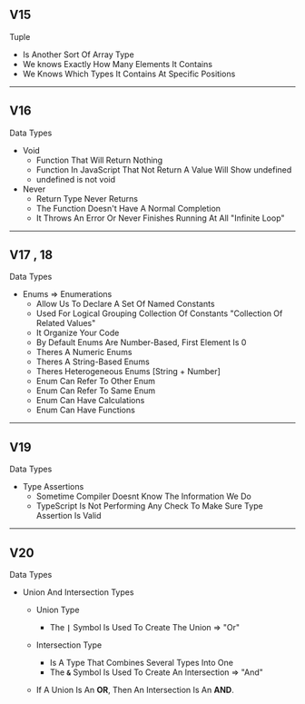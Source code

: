 ## V15

Tuple

- Is Another Sort Of Array Type
- We knows Exactly How Many Elements It Contains
- We Knows Which Types It Contains At Specific Positions

---

## V16

Data Types

- Void
  - Function That Will Return Nothing
  - Function In JavaScript That Not Return A Value Will Show undefined
  - undefined is not void
- Never
  - Return Type Never Returns
  - The Function Doesn't Have A Normal Completion
  - It Throws An Error Or Never Finishes Running At All "Infinite Loop"

---

## V17 , 18

Data Types

- Enums => Enumerations
  - Allow Us To Declare A Set Of Named Constants
  - Used For Logical Grouping Collection Of Constants "Collection Of Related Values"
  - It Organize Your Code
  - By Default Enums Are Number-Based, First Element Is 0
  - Theres A Numeric Enums
  - Theres A String-Based Enums
  - Theres Heterogeneous Enums [String + Number]
  - Enum Can Refer To Other Enum
  - Enum Can Refer To Same Enum
  - Enum Can Have Calculations
  - Enum Can Have Functions

---

## V19

Data Types

- Type Assertions
  - Sometime Compiler Doesnt Know The Information We Do
  - TypeScript Is Not Performing Any Check To Make Sure Type Assertion Is Valid

---

## V20

Data Types

- Union And Intersection Types

  - Union Type

    - The **`|`** Symbol Is Used To Create The Union => "Or"

  - Intersection Type

    - Is A Type That Combines Several Types Into One
    - The **`&`** Symbol Is Used To Create An Intersection => "And"

  - If A Union Is An **OR**, Then An Intersection Is An **AND**.
